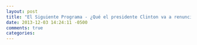 ```yaml
---
layout: post
title: "El Siguiente Programa - ¿Qué el presidente Clinton va a renunciar? ¡mamola! Parte 2"
date: 2013-12-03 14:24:11 -0500
comments: true
categories: 
---
```

